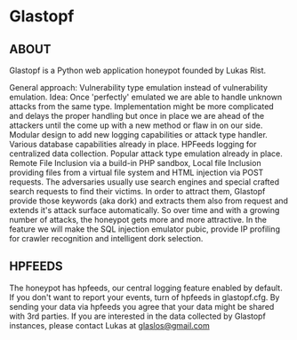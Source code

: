 # Glastopf

## ABOUT

Glastopf is a Python web application honeypot founded by Lukas Rist. 

General approach: Vulnerability type emulation instead of vulnerability emulation. Idea: Once 'perfectly' emulated we are able to handle unknown attacks from the same type. Implementation might be more complicated and delays the proper handling but once in place we are ahead of the attackers until the come up with a new method or flaw in on our side.
Modular design to add new logging capabilities or attack type handler. Various database capabilities already in place. HPFeeds logging for centralized data collection.
Popular attack type emulation already in place. Remote File Inclusion via a build-in PHP sandbox, Local file Inclusion providing files from a virtual file system and HTML injection via POST requests.
The adversaries usually use search engines and special crafted search requests to find their victims. In order to attract them, Glastopf provide those keywords (aka dork) and extracts them also from request and extends it's attack surface automatically. So over time and with a growing number of attacks, the honeypot gets more and more attractive.
In the feature we will make the SQL injection emulator pubic, provide IP profiling for crawler recognition and intelligent dork selection.

## HPFEEDS

The honeypot has hpfeeds, our central logging feature enabled by default. If you
don't want to report your events, turn of hpfeeds in glastopf.cfg.
By sending your data via hpfeeds you agree that your data might be shared
with 3rd parties.
If you are interested in the data collected by Glastopf instances, please
contact Lukas at <glaslos@gmail.com>